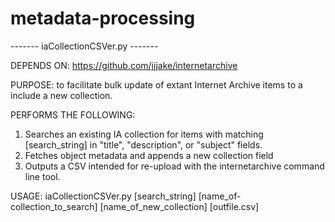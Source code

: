# metadata-processing

------- iaCollectionCSVer.py -------

DEPENDS ON: https://github.com/jjjake/internetarchive

PURPOSE: to facilitate bulk update of extant Internet Archive items to a include a new collection.

PERFORMS THE FOLLOWING:
1. Searches an existing IA collection for items with matching [search_string] in "title", "description", or "subject" fields.
2. Fetches object metadata and appends a new collection field
3. Outputs a CSV intended for re-upload with the internetarchive command line tool.

USAGE: iaCollectionCSVer.py [search_string] [name_of-collection_to_search] [name_of_new_collection] [outfile.csv]
